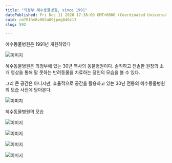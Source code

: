 ```yaml
---
title: "의정부 혜수동물병원, since 1991"
datePublished: Fri Dec 11 2020 17:38:09 GMT+0000 (Coordinated Universal Time)
cuid: cm701hm8v002u09jpeg840z13
slug: 592

---
```



혜수동물병원은 1991년 개원하였다

![이미지](https://cdn.hashnode.com/res/hashnode/image/upload/v1739251577139/60660478-106d-41ed-93e1-66ba2e856d52.jpeg)

혜수동물병원은 의정부에 있는 30년 역사의 동물병원이다. 솔직하고 진솔한 원장의 소개 영상을 통해 말 못하는 반려동물을 치료하는 장인의 모습을 볼 수 있다.

그리 큰 공간은 아니지만, 효율적으로 공간을 활용하고 있는 30년 전통의 혜수동물병원의 모습 사진에 담아본다.

![이미지](https://cdn.hashnode.com/res/hashnode/image/upload/v1739251578920/268ba869-3618-492d-a191-730708c18873.jpeg)

혜수동물병원의 모습

![이미지](https://cdn.hashnode.com/res/hashnode/image/upload/v1739251580453/50d8f9d1-f538-4316-aa85-ff7f64f335e7.jpeg)

![이미지](https://cdn.hashnode.com/res/hashnode/image/upload/v1739251582109/9fd14e79-e3de-4c5a-a09d-963910909e9b.jpeg)

![이미지](https://cdn.hashnode.com/res/hashnode/image/upload/v1739251583742/3fbf8551-9fca-4a7a-911f-41134d171133.jpeg)

![이미지](https://cdn.hashnode.com/res/hashnode/image/upload/v1739251585561/5aad73fb-2849-4204-9d8e-2d5a42a685d4.jpeg)